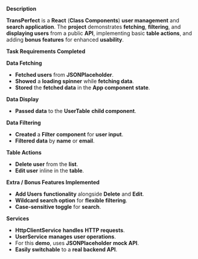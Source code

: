 **Description**

**TransPerfect** is a **React** (**Class Components**) **user management** and **search application**. The **project** demonstrates **fetching**, **filtering**, and **displaying users** from a public **API**, implementing basic **table actions**, and adding **bonus features** for enhanced **usability**.

**Task Requirements Completed**

**Data Fetching**

- **Fetched users** from **JSONPlaceholder**.
- **Showed** a **loading spinner** while **fetching data**.
- **Stored** the **fetched data** in the **App component** **state**.

**Data Display**

- **Passed data** to the **UserTable** **child component**.

**Data Filtering**

- **Created** a **Filter component** for **user input**.
- **Filtered data** by **name** or **email**.

**Table Actions**

- **Delete user** from the **list**.
- **Edit user** inline in the **table**.

**Extra / Bonus Features Implemented**

- **Add Users** **functionality** alongside **Delete** and **Edit**.
- **Wildcard search option** for **flexible filtering**.
- **Case-sensitive toggle** for **search**.

**Services**

- **HttpClientService** **handles** **HTTP requests**.
- **UserService** **manages** **user operations**.
- For this **demo**, uses **JSONPlaceholder** **mock API**.
- **Easily switchable** to a **real backend API**.
